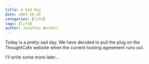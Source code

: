 ```yaml
---
title: A Sad Day
date: 2003-10-28
categories: [life]
tags: [life]
author: Jonathan Beckett
---
```


Today is a pretty sad day. We have decided to pull the plug on the ThoughtCafe website when the current hosting agreement runs out.

I'll write some more later...